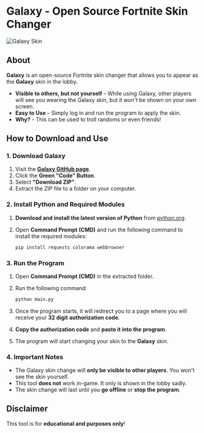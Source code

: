 # Galaxy - Open Source Fortnite Skin Changer  

![Galaxy Skin](https://purepng.com/public/uploads/large/fortnite-new-galaxy-skin-gm0.png)

## About  
**Galaxy** is an open-source Fortnite skin changer that allows you to appear as the **Galaxy** skin in the lobby.  

- **Visible to others, but not yourself** – While using Galaxy, other players will see you wearing the Galaxy skin, but it won't be shown on your own screen.  
- **Easy to Use** – Simply log in and run the program to apply the skin.  
- **Why?** - This can be used to troll randoms or even friends!
## How to Download and Use  

### 1. Download Galaxy  
1. Visit the **[Galaxy GitHub page](https://github.com/Xoid-FNCS/Galaxy/)**.  
2. Click the **Green "Code" Button**.  
3. Select **"Download ZIP"**.  
4. Extract the ZIP file to a folder on your computer.  

### 2. Install Python and Required Modules  
1. **Download and install the latest version of Python** from [python.org](https://www.python.org/downloads/).  
2. Open **Command Prompt (CMD)** and run the following command to install the required modules:  

   ```sh
   pip install requests colorama webbrowser
   ```

### 3. Run the Program  
1. Open **Command Prompt (CMD)** in the extracted folder.  
2. Run the following command:  

   ```sh
   python main.py
   ```

3. Once the program starts, it will redirect you to a page where you will receive your **32 digit** **authorization code**.  
4. **Copy the authorization code** and **paste it into the program**.  
5. The program will start changing your skin to the **Galaxy** skin.  

### 4. Important Notes  
- The Galaxy skin change will **only be visible to other players**. You won't see the skin yourself.  
- This tool **does not** work in-game. It only is shown in the lobby sadly.  
- The skin change will last until you **go offline** or **stop the program**.  

## Disclaimer  
This tool is for **educational and purposes only**!
